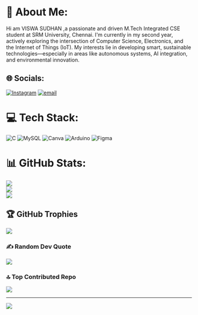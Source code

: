 # 💫 About Me:
Hi am VISWA SUDHAN ,a passionate and driven M.Tech Integrated CSE student at SRM University, Chennai. I'm currently in my second year, actively exploring the intersection of Computer Science, Electronics, and the Internet of Things (IoT). My interests lie in developing smart, sustainable technologies—especially in areas like autonomous systems, AI integration, and environmental innovation.


## 🌐 Socials:
[![Instagram](https://img.shields.io/badge/Instagram-%23E4405F.svg?logo=Instagram&logoColor=white)](https://instagram.com/solitaryvoyager) [![email](https://img.shields.io/badge/Email-D14836?logo=gmail&logoColor=white)](mailto:rs5506@srmist.edu.in) 

# 💻 Tech Stack:
![C](https://img.shields.io/badge/c-%2300599C.svg?style=for-the-badge&logo=c&logoColor=white) ![MySQL](https://img.shields.io/badge/mysql-4479A1.svg?style=for-the-badge&logo=mysql&logoColor=white) ![Canva](https://img.shields.io/badge/Canva-%2300C4CC.svg?style=for-the-badge&logo=Canva&logoColor=white) ![Arduino](https://img.shields.io/badge/-Arduino-00979D?style=for-the-badge&logo=Arduino&logoColor=white) ![Figma](https://img.shields.io/badge/figma-%23F24E1E.svg?style=for-the-badge&logo=figma&logoColor=white)
# 📊 GitHub Stats:
![](https://github-readme-stats.vercel.app/api?username=Stannic2425&theme=dark&hide_border=false&include_all_commits=false&count_private=false)<br/>
![](https://nirzak-streak-stats.vercel.app/?user=Stannic2425&theme=dark&hide_border=false)<br/>
![](https://github-readme-stats.vercel.app/api/top-langs/?username=Stannic2425&theme=dark&hide_border=false&include_all_commits=false&count_private=false&layout=compact)

## 🏆 GitHub Trophies
![](https://github-profile-trophy.vercel.app/?username=Stannic2425&theme=onedark&no-frame=false&no-bg=true&margin-w=4)

### ✍️ Random Dev Quote
![](https://quotes-github-readme.vercel.app/api?type=horizontal&theme=radical)

### 🔝 Top Contributed Repo
![](https://github-contributor-stats.vercel.app/api?username=Stannic2425&limit=5&theme=dark&combine_all_yearly_contributions=true)

---
[![](https://visitcount.itsvg.in/api?id=Stannic2425&icon=0&color=0)](https://visitcount.itsvg.in)

<!-- Proudly created with GPRM ( https://gprm.itsvg.in ) -->
